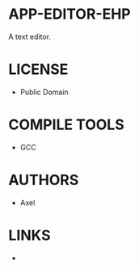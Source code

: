APP-EDITOR-EHP
==============

A text editor.

LICENSE
===============
* Public Domain

COMPILE TOOLS
===============
* GCC

AUTHORS
===============
* Axel

LINKS
===============
* 
